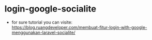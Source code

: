 # login-google-socialite

- for sure tutorial you can visite: https://blog.ruangdeveloper.com/membuat-fitur-login-with-google-menggunakan-laravel-socialite/
